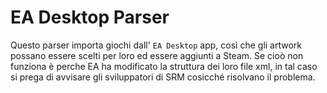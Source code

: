 # EA Desktop Parser

Questo parser importa giochi dall' `EA Desktop` app, così che gli artwork possano essere scelti per loro ed essere aggiunti a Steam. Se cioò non funziona è perche EA ha modificato la struttura dei loro file xml, in tal caso si prega di avvisare gli sviluppatori di SRM cosicché risolvano il problema. 
